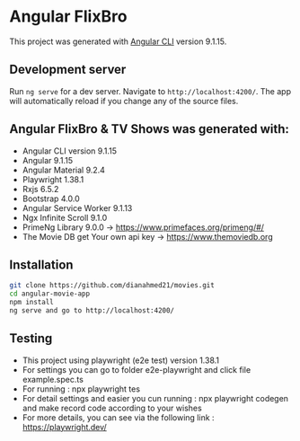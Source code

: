 # Angular FlixBro

This project was generated with [Angular CLI](https://github.com/angular/angular-cli) version 9.1.15.

## Development server

Run `ng serve` for a dev server. Navigate to `http://localhost:4200/`. The app will automatically reload if you change any of the source files.

## Angular  FlixBro & TV Shows was generated with:

- Angular CLI version 9.1.15
- Angular 9.1.15
- Angular Material 9.2.4
- Playwright 1.38.1
- Rxjs 6.5.2
- Bootstrap 4.0.0
- Angular Service Worker 9.1.13
- Ngx Infinite Scroll 9.1.0
- PrimeNg Library 9.0.0 -> https://www.primefaces.org/primeng/#/
- The Movie DB get Your own api key -> https://www.themoviedb.org

## Installation

```bash
git clone https://github.com/dianahmed21/movies.git
cd angular-movie-app
npm install
ng serve and go to http://localhost:4200/
```

## Testing

- This project using playwright (e2e test) version 1.38.1
- For settings you can go to folder e2e-playwright and click file example.spec.ts
- For running : npx playwright tes
- For detail settings and easier you cun running : npx playwright codegen and make record code according to your wishes
- For more details, you can see via the following link : https://playwright.dev/

